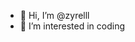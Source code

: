 - 👋 Hi, I’m @zyrelll
- 👀 I’m interested in coding
<!---
zyrelll/zyrelll is a ✨ special ✨ repository because its `README.md` (this file) appears on your GitHub profile.
You can click the Preview link to take a look at your changes.
--->
